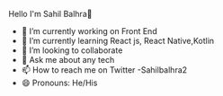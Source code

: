 Hello I'm Sahil Balhra👋

- 🔭 I’m currently working on Front End
- 🌱 I’m currently learning React js, React Native,Kotlin
- 👯 I’m looking to collaborate 
- 💬 Ask me about any tech
- 📫 How to reach me on Twitter -Sahilbalhra2
- 😄 Pronouns: He/His
